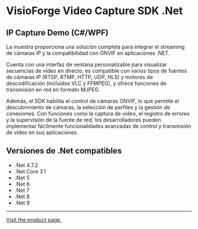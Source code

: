 ﻿# VisioForge Video Capture SDK .Net

## IP Capture Demo (C#/WPF)

La muestra proporciona una solución completa para integrar el streaming de cámaras IP y la compatibilidad con ONVIF en aplicaciones .NET.

Cuenta con una interfaz de ventana personalizable para visualizar secuencias de vídeo en directo, es compatible con varios tipos de fuentes de cámaras IP (RTSP, RTMP, HTTP, UDP, HLS) y motores de descodificación (incluidos VLC y FFMPEG), y ofrece funciones de transmisión en red en formato MJPEG.

Además, el SDK habilita el control de cámaras ONVIF, lo que permite el descubrimiento de cámaras, la selección de perfiles y la gestión de conexiones. Con funciones como la captura de vídeo, el registro de errores y la supervisión de la fuente de red, los desarrolladores pueden implementar fácilmente funcionalidades avanzadas de control y transmisión de vídeo en sus aplicaciones.

## Versiones de .Net compatibles

* .Net 4.7.2
* .Net Core 3.1
* .Net 5
* .Net 6
* .Net 7
* .Net 8
* .Net 9

---

[Visit the product page.](https://www.visioforge.com/video-capture-sdk-net)

